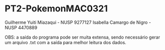 # PT2-PokemonMAC0321

Guilherme Yuiti Miazaqui - NUSP 9277127 
Isabella Camargo de Nigro - NUSP 4470889

OBS: a saída do programa pode ser muita extensa, sendo necessário gerar um arquivo .txt com a saída para melhor leitura dos dados.
